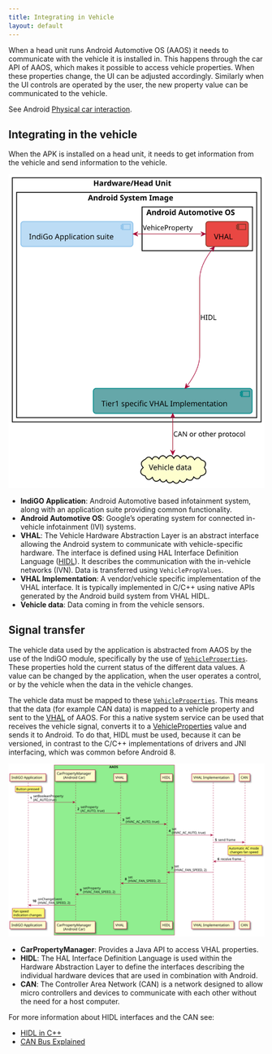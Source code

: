 ```yaml
---
title: Integrating in Vehicle
layout: default
---
```


When a head unit runs Android Automotive OS (AAOS) it needs to communicate with the vehicle it is
installed in. This happens through the car API of AAOS, which makes it possible to access vehicle
properties. When these properties change, the UI can be adjusted accordingly. Similarly when the UI
controls are operated by the user, the new property value can be communicated to the vehicle.

See Android [Physical car interaction](https://www.androidautomotivebook.com/android-automotive-and-physical-car-interaction/).

## Integrating in the vehicle

When the APK is installed on a head unit, it needs to get information from the vehicle and send
information to the vehicle.

![System overview](images/integrating_in_vehicle_system_overview.svg)

- __IndiGO Application__: Android Automotive based infotainment system,
  along with an application suite providing common functionality.
- __Android Automotive OS__: Google’s operating system for connected in-vehicle infotainment (IVI)
  systems.
- __VHAL__: The Vehicle Hardware Abstraction Layer is an abstract interface allowing the Android
  system to communicate with vehicle-specific hardware. The interface is defined using HAL Interface
  Definition Language ([HIDL](https://source.android.com/devices/architecture/hidl)).
  It describes the communication with the in-vehicle networks (IVN). Data is transferred using
  `VehiclePropValues`.
- __VHAL Implementation__: A vendor/vehicle specific implementation of the VHAL interface. It is
  typically implemented in C/C++ using native APIs generated by the Android build system from VHAL
  HIDL.
- __Vehicle data__: Data coming in from the vehicle sensors.

## Signal transfer

The vehicle data used by the application is abstracted from AAOS by the use of the IndiGO module,
specifically by the use of [`VehicleProperties`](TTIVI_INDIGO_API).
These properties hold the current status of the different data values. A value can be changed by the
application, when the user operates a control, or by the vehicle when the data in the vehicle
changes.

The vehicle data must be mapped to these [`VehicleProperties`](TTIVI_INDIGO_API). This means that 
the data (for example CAN data) is mapped to a vehicle property and sent to the
[VHAL](https://source.android.com/devices/automotive/vhal) of AAOS. For this a native system service
can be used that receives the vehicle signal, converts it to a [VehicleProperties](TTIVI_INDIGO_API) value and sends it
to Android. To do that, HIDL must be used, because it can be versioned, in contrast to the C/C++
implementations of drivers and JNI interfacing, which was common before Android 8.

![Signal transfer example](images/integrating_in_vehicle_vehicle_property.svg)

- __CarPropertyManager__: Provides a Java API to access VHAL properties.
- __HIDL__: The HAL Interface Definition Language is used within the Hardware Abstraction Layer to
  define the interfaces describing the individual hardware devices that are used in combination with
  Android.
- __CAN__: The Controller Area Network (CAN) is a network designed to allow micro controllers and
  devices to communicate with each other without the need for a host computer.

For more information about HIDL interfaces and the CAN see:
- [HIDL in C++](https://source.android.com/devices/architecture/hidl-cpp)
- [CAN Bus Explained](https://www.csselectronics.com/pages/can-bus-simple-intro-tutorial)
